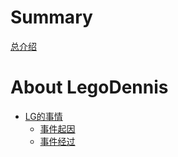 # Summary

[总介绍](./总介绍.md)
# About LegoDennis  
- [LG的事情](./LG.md)
  - [事件起因](./LG-01.md)
  - [事件经过]()
